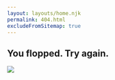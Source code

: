```yaml
---
layout: layouts/home.njk
permalink: 404.html
excludeFromSitemap: true
---
```


<div class="four-oh-four">
  <div class="content-wrapper mobile-wrapper">
    <h2>You flopped. Try again.</h2>
    <img src="http://bukk.it/flop.gif">
    </div><!-- content-wrapper mobile-wrapper -->
</div><!-- four-oh-four -->
